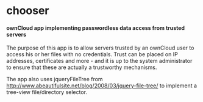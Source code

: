 chooser
=======
#### ownCloud app implementing passwordless data access from trusted servers

The purpose of this app is to allow servers trusted by an ownCloud user to access
his or her files with no credentials. Trust can be placed on IP addresses,
certificates and more - and it is up to the system administrator to ensure that
these are actually a trustworthy mechanisms.

The app also uses jqueryFileTree from
http://www.abeautifulsite.net/blog/2008/03/jquery-file-tree/
to implement a tree-view file/directory selector.



